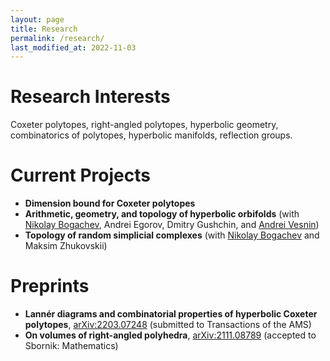 ```yaml
---
layout: page
title: Research
permalink: /research/
last_modified_at: 2022-11-03
---
```


# Research Interests
Coxeter polytopes, right-angled polytopes, hyperbolic geometry, combinatorics of polytopes, hyperbolic manifolds, reflection groups.

# Current Projects
- **Dimension bound for Coxeter polytopes**
- **Arithmetic, geometry, and topology of hyperbolic orbifolds** (with [Nikolay Bogachev](https://nvbogachev.netlify.app), Andrei Egorov, Dmitry Gushchin, and [Andrei Vesnin](http://math.nsc.ru/~vesnin/))
- **Topology of random simplicial complexes** (with [Nikolay Bogachev](https://nvbogachev.netlify.app) and Maksim Zhukovskii)

# Preprints
- **Lannér diagrams and combinatorial properties of hyperbolic Coxeter polytopes**, [arXiv:2203.07248](https://arxiv.org/abs/2203.07248) (submitted to Transactions of the AMS)
- **On volumes of right-angled polyhedra**, [arXiv:2111.08789](https://arxiv.org/abs/2111.08789) (accepted to Sbornik: Mathematics)
